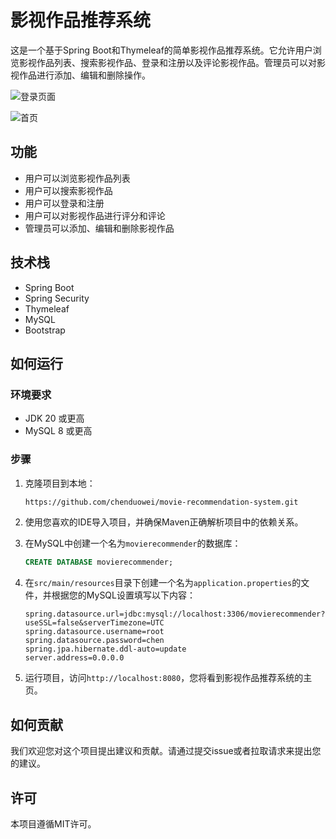 # 影视作品推荐系统

这是一个基于Spring Boot和Thymeleaf的简单影视作品推荐系统。它允许用户浏览影视作品列表、搜索影视作品、登录和注册以及评论影视作品。管理员可以对影视作品进行添加、编辑和删除操作。

![登录页面](https://i.imgs.ovh/i/2023/09/01/64f159ef27a91.png)

![首页](https://i.imgs.ovh/i/2023/09/01/64f1707c087e6.png)

## 功能

- 用户可以浏览影视作品列表
- 用户可以搜索影视作品
- 用户可以登录和注册
- 用户可以对影视作品进行评分和评论
- 管理员可以添加、编辑和删除影视作品

## 技术栈

- Spring Boot
- Spring Security
- Thymeleaf
- MySQL
- Bootstrap

## 如何运行

### 环境要求

- JDK 20 或更高
- MySQL 8 或更高

### 步骤

1. 克隆项目到本地：

    ```bash
    https://github.com/chenduowei/movie-recommendation-system.git
    ```

2. 使用您喜欢的IDE导入项目，并确保Maven正确解析项目中的依赖关系。

3. 在MySQL中创建一个名为`movierecommender`的数据库：

    ```sql
    CREATE DATABASE movierecommender;
    ```

4. 在`src/main/resources`目录下创建一个名为`application.properties`的文件，并根据您的MySQL设置填写以下内容：

   ```properties
   spring.datasource.url=jdbc:mysql://localhost:3306/movierecommender?useSSL=false&serverTimezone=UTC
   spring.datasource.username=root
   spring.datasource.password=chen
   spring.jpa.hibernate.ddl-auto=update
   server.address=0.0.0.0
   ```

5. 运行项目，访问`http://localhost:8080`，您将看到影视作品推荐系统的主页。

## 如何贡献

我们欢迎您对这个项目提出建议和贡献。请通过提交issue或者拉取请求来提出您的建议。

## 许可

本项目遵循MIT许可。
